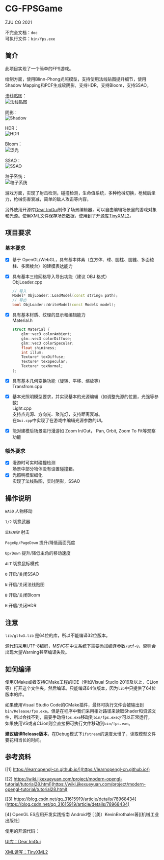 ﻿# CG-FPSGame

ZJU CG 2021

不完全文档：`doc`  
可执行文件：`bin/fps.exe`

## 简介

此项目实现了一个简单的FPS游戏。

绘制方面，使用Blinn-Phong光照模型，支持使用法线贴图提升细节，使用Shadow Mapping和PCF生成软阴影，支持HDR，支持Bloom，支持SSAO。

法线贴图：  
![法线贴图](img/2021-12-28-23-53-20.png)

阴影：  
![Shadow](img/2021-12-28-23-54-59.png)

HDR：  
![HDR](img/2021-12-28-23-54-32.png)

Bloom：  
![泛光](img/2021-12-28-23-56-03.png)

SSAO：  
![SSAO](img/2021-12-28-23-56-51.png)

粒子系统：  
![粒子系统](img/2021-12-28-23-57-40.png)

游戏方面，实现了射击检测，碰撞检测，生命值系统，多种枪械切换，枪械后坐力，枪械伤害衰减，简单的敌人攻击等内容。

另外使用开源库[Dear ImGui](https://github.com/ocornut/imgui)制作了场景编辑器，可以自由编辑场景里的游戏对象和光源。使用XML文件保存场景数据，使用到了开源库[TinyXML2](https://github.com/leethomason/tinyxml2)。

## 项目要求

### 基本要求

- [x] 基于 OpenGL/WebGL，具有基本体素（立方体、球、圆柱、圆锥、多面棱柱、多面棱台）的建模表达能力
- [x] 具有基本三维网格导入导出功能（建议 OBJ 格式）  
    ObjLoader.cpp

    ```cpp
    // 导入
    Model* ObjLoader::LoadModel(const string& path);
    // 导出
    bool ObjLoader::WriteModel(const Model& model);
    ```

- [x] 具有基本材质、纹理的显示和编辑能力  
    Material.h

    ```cpp
    struct Material {
        glm::vec3 colorAmbient;
        glm::vec3 colorDiffuse;
        glm::vec3 colorSpecular;
        float shininess;
        int illum;
        Texture* texDiffuse;
        Texture* texSpecular;
        Texture* texNormal;
    };
    ```

- [x] 具有基本几何变换功能（旋转、平移、缩放等）  
    Transfrom.cpp
- [x] 基本光照明模型要求，并实现基本的光源编辑（如调整光源的位置，光强等参数）  
    Light.cpp  
    支持点光源、方向光、聚光灯，支持距离衰减。  
    在`Gui.cpp`中实现了在游戏中编辑光源参数的UI。
- [x] 能对建模后场景进行漫游如 Zoom In/Out， Pan, Orbit, Zoom To Fit等观察功能

### 额外要求

- [x] 漫游时可实时碰撞检测  
    场景中部分物体没有设置碰撞箱。
- [x] 光照明模型细化  
    实现了法线贴图，实时阴影，SSAO

## 操作说明

`WASD` 人物移动

`1/2` 切换武器

`鼠标左键` 射击

`PageUp/PageDown` 提升/降低画面亮度

`Up/Down` 提升/降低主角的移动速度

`ALT` 切换鼠标模式

`O` 开启/关闭SSAO

`N` 开启/关闭法线贴图

`B` 开启/关闭Bloom

`H` 开启/关闭HDR

## 注意

`lib/glfw3.lib` 是64位的库，所以不能编译32位版本。

源代码采用UTF-8编码，MSVC在中文系统下需要添加编译参数`/utf-8`，否则会出现大量Warning甚至编译失败。

## 如何编译

使用CMake或者支持CMake工程的IDE（例如Visual Studio 2019及以上，CLion等）打开这个文件夹，然后编译。只能编译64位版本，因为`lib`中只提供了64位版本的库。

如果使用Visual Studio Code的CMake插件，最终可执行文件会被输出到`bin/Release/fps.exe`。但是在程序中我们采用相对路径来读取Shader和资源文件，所以会找不到，需要手动将`fps.exe`移动到`bin/fps.exe`才可以正常运行。  
如果使用VS或者CLion则会直接把可执行文件移动到`bin/fps.exe`。

**建议编译Release版本**，在Debug模式下`ifstream`的速度太慢了，读取模型文件要花相当长的时间。

## 参考资料

[[1] https://learnopengl-cn.github.io/](https://learnopengl-cn.github.io/)

[[2] https://wiki.jikexueyuan.com/project/modern-opengl-tutorial/tutorial28.html](https://wiki.jikexueyuan.com/project/modern-opengl-tutorial/tutorial28.html)

[[3] https://blog.csdn.net/qq_31615919/article/details/78968434](https://blog.csdn.net/qq_31615919/article/details/78968434)

[4] OpenGL ES应用开发实践指南  Android卷 [（美）KevinBrothaler著][机械工业出版社]

使用的开源代码：

[UI库：Dear ImGui](https://github.com/ocornut/imgui)

[XML读写：TinyXML2](https://github.com/leethomason/tinyxml2)

